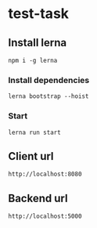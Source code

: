 # test-task

## Install lerna
```
npm i -g lerna
```

### Install dependencies
```
lerna bootstrap --hoist
```

### Start
```
lerna run start
```

## Client url
```
http://localhost:8080
```
## Backend url
```
http://localhost:5000
```